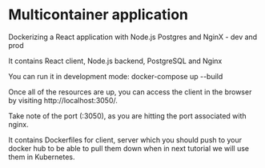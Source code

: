 # Multicontainer application

Dockerizing a React application with Node.js Postgres and NginX - dev and prod


It contains React client, Node.js backend, PostgreSQL and Nginx

You can run it in development mode: docker-compose up --build

Once all of the resources are up, you can access the client in the browser by visiting http://localhost:3050/.

Take note of the port (:3050), as you are hitting the port associated with nginx.

It contains Dockerfiles for client, server which you should push to your docker hub to be able
to pull them down when in next tutorial we will use them in Kubernetes.
